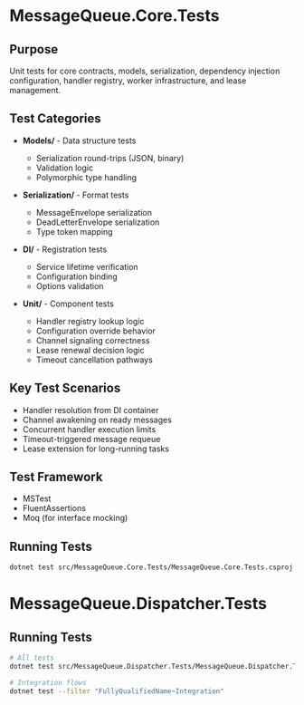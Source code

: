 # MessageQueue.Core.Tests

## Purpose

Unit tests for core contracts, models, serialization, dependency injection configuration, handler registry, worker infrastructure, and lease management.

## Test Categories

- **Models/** - Data structure tests
  - Serialization round-trips (JSON, binary)
  - Validation logic
  - Polymorphic type handling

- **Serialization/** - Format tests
  - MessageEnvelope serialization
  - DeadLetterEnvelope serialization
  - Type token mapping

- **DI/** - Registration tests
  - Service lifetime verification
  - Configuration binding
  - Options validation

- **Unit/** - Component tests
  - Handler registry lookup logic
  - Configuration override behavior
  - Channel signaling correctness
  - Lease renewal decision logic
  - Timeout cancellation pathways

## Key Test Scenarios
- Handler resolution from DI container
- Channel awakening on ready messages
- Concurrent handler execution limits
- Timeout-triggered message requeue
- Lease extension for long-running tasks

## Test Framework

- MSTest
- FluentAssertions
- Moq (for interface mocking)

## Running Tests

```bash
dotnet test src/MessageQueue.Core.Tests/MessageQueue.Core.Tests.csproj
```

# MessageQueue.Dispatcher.Tests






## Running Tests

```bash
# All tests
dotnet test src/MessageQueue.Dispatcher.Tests/MessageQueue.Dispatcher.Tests.csproj

# Integration flows
dotnet test --filter "FullyQualifiedName~Integration"
```


